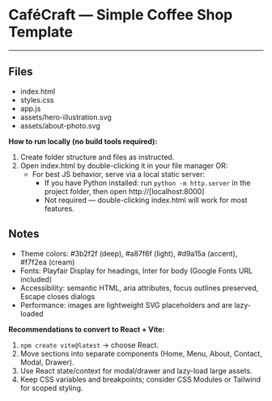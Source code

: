 # CaféCraft — Simple Coffee Shop Template

---

## Files

- index.html
- styles.css
- app.js
- assets/hero-illustration.svg
- assets/about-photo.svg

**How to run locally (no build tools required):**

1. Create folder structure and files as instructed.
2. Open index.html by double-clicking it in your file manager OR:
   - For best JS behavior, serve via a local static server:
     - If you have Python installed: run `python -m http.server` in the project folder, then open http://[localhost:8000]
     - Not required — double-clicking index.html will work for most features.

## Notes

- Theme colors: #3b2f2f (deep), #a87f6f (light), #d9a15a (accent), #f7f2ea (cream)
- Fonts: Playfair Display for headings, Inter for body (Google Fonts URL included)
- Accessibility: semantic HTML, aria attributes, focus outlines preserved, Escape closes dialogs
- Performance: images are lightweight SVG placeholders and are lazy-loaded

**Recommendations to convert to React + Vite:**

1. `npm create vite@latest` -> choose React.
2. Move sections into separate components (Home, Menu, About, Contact, Modal, Drawer).
3. Use React state/context for modal/drawer and lazy-load large assets.
4. Keep CSS variables and breakpoints; consider CSS Modules or Tailwind for scoped styling.
